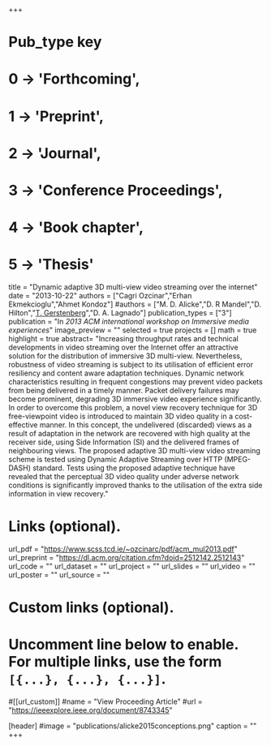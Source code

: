 +++
# Pub_type key
# 0 -> 'Forthcoming',
# 1 -> 'Preprint',
# 2 -> 'Journal',
# 3 -> 'Conference Proceedings',
# 4 -> 'Book chapter',
# 5 -> 'Thesis'

title = "Dynamic adaptive 3D multi-view video streaming over the internet"
date = "2013-10-22"
authors = ["Cagri Ozcinar","Erhan Ekmekcioglu","Ahmet Kondoz"]
#authors = ["M. D. Alicke","D. R Mandel","D. Hilton","[T. Gerstenberg](https://tobiasgerstenberg.github.io/)","D. A. Lagnado"]
publication_types = ["3"]
publication = "In *2013 ACM international workshop on Immersive media experiences*"
image_preview = ""
selected = true
projects = []
math = true
highlight = true
abstract= "Increasing throughput rates and technical developments in video streaming over the Internet offer an attractive solution for the distribution of immersive 3D multi-view. Nevertheless, robustness of video streaming is subject to its utilisation of efficient error resiliency and content aware adaptation techniques. Dynamic network characteristics resulting in frequent congestions may prevent video packets from being delivered in a timely manner. Packet delivery failures may become prominent, degrading 3D immersive video experience significantly. In order to overcome this problem, a novel view recovery technique for 3D free-viewpoint video is introduced to maintain 3D video quality in a cost-effective manner. In this concept, the undelivered (discarded) views as a result of adaptation in the network are recovered with high quality at the receiver side, using Side Information (SI) and the delivered frames of neighbouring views. The proposed adaptive 3D multi-view video streaming scheme is tested using Dynamic Adaptive Streaming over HTTP (MPEG-DASH) standard. Tests using the proposed adaptive technique have revealed that the perceptual 3D video quality under adverse network conditions is significantly improved thanks to the utilisation of the extra side information in view recovery."

# Links (optional).
url_pdf = "https://www.scss.tcd.ie/~ozcinarc/pdf/acm_mul2013.pdf"
url_preprint = "https://dl.acm.org/citation.cfm?doid=2512142.2512143"
url_code = ""
url_dataset = ""
url_project = ""
url_slides = ""
url_video = ""
url_poster = ""
url_source = ""

# Custom links (optional).
#   Uncomment line below to enable. For multiple links, use the form `[{...}, {...}, {...}]`.
#[[url_custom]]
#name = "View Proceeding Article"
#url = "https://ieeexplore.ieee.org/document/8743345"

[header]
#image = "publications/alicke2015conceptions.png"
caption = ""
+++


